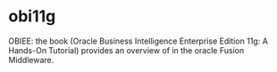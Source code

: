 # obi11g
OBIEE: the book (Oracle Business Intelligence Enterprise Edition 11g: A Hands-On Tutorial) provides an overview of
        in the oracle Fusion Middleware.
        
